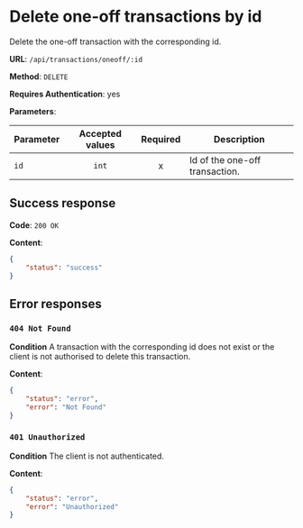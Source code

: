 # Delete one-off transactions by id

Delete the one-off transaction with the corresponding id.

**URL**: `/api/transactions/oneoff/:id`

**Method**: `DELETE`

**Requires Authentication**: yes

**Parameters**:

| Parameter | Accepted values | Required | Description                    |
| --------- | :-------------: | :------: | ------------------------------ |
| `id`      |      `int`      |    x     | Id of the one-off transaction. |

## Success response

**Code**: `200 OK`

**Content**:
```json
{
	"status": "success"
}
```

## Error responses
### `404 Not Found`

**Condition**
A transaction with the corresponding id does not exist or the client is not authorised to delete this transaction.

**Content**:
```json
{
	"status": "error",
	"error": "Not Found"
}
```

### `401 Unauthorized`

**Condition**
The client is not authenticated.

**Content**:
```json
{
	"status": "error",
	"error": "Unauthorized"
}
```
